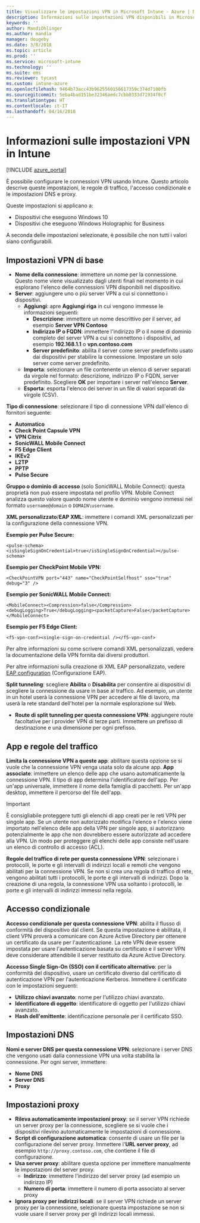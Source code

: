 ```yaml
---
title: Visualizzare le impostazioni VPN in Microsoft Intune - Azure | Microsoft Docs
description: Informazioni sulle impostazioni VPN disponibili in Microsoft Intune, sulla loro funzione e sulle operazioni eseguite, incluse le regole di traffico, l'accesso condizionale e le impostazioni DNS e proxy per i dispositivi Windows 10 e i dispositivi Windows Holographic for Business.
keywords: ''
author: MandiOhlinger
ms.author: mandia
manager: dougeby
ms.date: 3/8/2018
ms.topic: article
ms.prod: ''
ms.service: microsoft-intune
ms.technology: ''
ms.suite: ems
ms.reviewer: tycast
ms.custom: intune-azure
ms.openlocfilehash: 9464b73acc43b9625560156617359c374d7100fb
ms.sourcegitcommit: 5eba4bad151be32346aedc7cbb0333d71934f8cf
ms.translationtype: HT
ms.contentlocale: it-IT
ms.lasthandoff: 04/16/2018
---
```

# <a name="read-about-the-vpn-settings-in-intune"></a>Informazioni sulle impostazioni VPN in Intune

[!INCLUDE [azure_portal](./includes/azure_portal.md)]

È possibile configurare le connessioni VPN usando Intune. Questo articolo descrive queste impostazioni, le regole di traffico, l'accesso condizionale e le impostazioni DNS e proxy.

Queste impostazioni si applicano a:

- Dispositivi che eseguono Windows 10
- Dispositivi che eseguono Windows Holographic for Business

A seconda delle impostazioni selezionate, è possibile che non tutti i valori siano configurabili.

## <a name="base-vpn-settings"></a>Impostazioni VPN di base

- **Nome della connessione**: immettere un nome per la connessione. Questo nome viene visualizzato dagli utenti finali nel momento in cui esplorano l'elenco delle connessioni VPN disponibili nel dispositivo.
- **Server**: aggiungere uno o più server VPN a cui si connettono i dispositivi.
  - **Aggiungi**: apre **Aggiungi riga** in cui vengono immesse le informazioni seguenti:
    - **Descrizione**: immettere un nome descrittivo per il server, ad esempio **Server VPN Contoso**
    - **Indirizzo IP o FQDN**: immettere l'indirizzo IP o il nome di dominio completo del server VPN a cui si connettono i dispositivi, ad esempio **192.168.1.1** o **vpn.contoso.com**
    - **Server predefinito**: abilita il server come server predefinito usato dai dispositivi per stabilire la connessione. Impostare un solo server come server predefinito.
  - **Importa**: selezionare un file contenente un elenco di server separati da virgole nel formato: descrizione, indirizzo IP o FQDN, server predefinito. Scegliere **OK** per importare i server nell'elenco **Server**.
  - **Esporta**: esporta l'elenco dei server in un file di valori separati da virgole (CSV).

**Tipo di connessione**: selezionare il tipo di connessione VPN dall'elenco di fornitori seguente:

- **Automatico**
- **Check Point Capsule VPN**
- **VPN Citrix**
- **SonicWALL Mobile Connect**
- **F5 Edge Client**
- **IKEv2**
- **L2TP**
- **PPTP**
- **Pulse Secure**

**Gruppo o dominio di accesso** (solo SonicWALL Mobile Connect): questa proprietà non può essere impostata nel profilo VPN. Mobile Connect analizza questo valore quando nome utente e dominio vengono immessi nel formato `username@domain` o `DOMAIN\username`.

**XML personalizzato**/**EAP XML**: immettere i comandi XML personalizzati per la configurazione della connessione VPN.

**Esempio per Pulse Secure:**

```
<pulse-schema><isSingleSignOnCredential>true</isSingleSignOnCredential></pulse-schema>
```

**Esempio per CheckPoint Mobile VPN:**

```
<CheckPointVPN port="443" name="CheckPointSelfhost" sso="true" debug="3" />
```

**Esempio per SonicWALL Mobile Connect:**

```
<MobileConnect><Compression>false</Compression><debugLogging>True</debugLogging><packetCapture>False</packetCapture></MobileConnect>
```

**Esempio per F5 Edge Client:**

```
<f5-vpn-conf><single-sign-on-credential /></f5-vpn-conf>
```

Per altre informazioni su come scrivere comandi XML personalizzati, vedere la documentazione della VPN fornita dai diversi produttori.

Per altre informazioni sulla creazione di XML EAP personalizzato, vedere [EAP configuration](https://docs.microsoft.com/windows/client-management/mdm/eap-configuration) (Configurazione EAP).

**Split tunneling**: scegliere **Abilita** o **Disabilita** per consentire ai dispositivi di scegliere la connessione da usare in base al traffico. Ad esempio, un utente in un hotel userà la connessione VPN per accedere ai file di lavoro, ma userà la rete standard dell'hotel per la normale esplorazione sul Web.
- **Route di split tunneling per questa connessione VPN**: aggiungere route facoltative per i provider VPN di terze parti. Immettere un prefisso di destinazione e una dimensione per ogni prefisso.

## <a name="apps-and-traffic-rules"></a>App e regole del traffico

**Limita la connessione VPN a queste app**: abilitare questa opzione se si vuole che la connessione VPN venga usata solo da alcune app.
**App associate**: immettere un elenco delle app che usano automaticamente la connessione VPN. Il tipo di app determina l'identificatore dell'app. Per un'app universale, immettere il nome della famiglia di pacchetti. Per un'app desktop, immettere il percorso del file dell'app.

>[!IMPORTANT]
>È consigliabile proteggere tutti gli elenchi di app creati per le reti VPN per singole app. Se un utente non autorizzato modifica l'elenco e l'elenco viene importato nell'elenco delle app della VPN per singole app, si autorizzano potenzialmente le app che non dovrebbero essere autorizzate ad accedere alla VPN. Un modo per proteggere gli elenchi delle app consiste nell'usare un elenco di controllo di accesso (ACL).

**Regole del traffico di rete per questa connessione VPN**: selezionare i protocolli, le porte e gli intervalli di indirizzi locali e remoti che vengono abilitati per la connessione VPN. Se non si crea una regola di traffico di rete, vengono abilitati tutti i protocolli, le porte e gli intervalli di indirizzi. Dopo la creazione di una regola, la connessione VPN usa soltanto i protocolli, le porte e gli intervalli di indirizzi immessi nella regola.

## <a name="conditional-access"></a>Accesso condizionale

**Accesso condizionale per questa connessione VPN**: abilita il flusso di conformità del dispositivo dal client. Se questa impostazione è abilitata, il client VPN proverà a comunicare con Azure Active Directory per ottenere un certificato da usare per l'autenticazione. La rete VPN deve essere impostata per usare l'autenticazione basata su certificato e il server VPN deve considerare attendibile il server restituito da Azure Active Directory.

**Accesso Single Sign-On (SSO) con il certificato alternativo**: per la conformità del dispositivo, usare un certificato diverso dal certificato di autenticazione VPN per l'autenticazione Kerberos. Immettere il certificato con le impostazioni seguenti:

- **Utilizzo chiavi avanzato**: nome per l'utilizzo chiavi avanzato.
- **Identificatore di oggetto**: identificatore di oggetto per l'utilizzo chiavi avanzato.
- **Hash dell'emittente**: identificazione personale per il certificato SSO.

## <a name="dns-settings"></a>Impostazioni DNS

**Nomi e server DNS per questa connessione VPN**: selezionare i server DNS che vengono usati dalla connessione VPN una volta stabilita la connessione.
Per ogni server, immettere:
- **Nome DNS**
- **Server DNS**
- **Proxy**

## <a name="proxy-settings"></a>Impostazioni proxy

- **Rileva automaticamente impostazioni proxy**: se il server VPN richiede un server proxy per la connessione, scegliere se si vuole che i dispositivi rilevino automaticamente le impostazioni di connessione.
- **Script di configurazione automatica**: consente di usare un file per la configurazione del server proxy. Immettere l'**URL server proxy**, ad esempio `http://proxy.contoso.com`, che contiene il file di configurazione.
- **Usa server proxy**: abilitare questa opzione per immettere manualmente le impostazioni del server proxy.
  - **Indirizzo**: immettere l'indirizzo del server proxy (ad esempio un indirizzo IP)
  - **Numero di porta**: immettere il numero di porta associato al server proxy
- **Ignora proxy per indirizzi locali**: se il server VPN richiede un server proxy per la connessione, selezionare questa impostazione se non si vuole usare il server proxy per gli indirizzi locali immessi.
